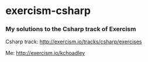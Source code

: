 # exercism-csharp

### My solutions to the Csharp track of Exercism

Csharp track: http://exercism.io/tracks/csharp/exercises

Me: http://exercism.io/kchoadley
